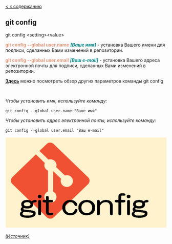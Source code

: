 [< к содержанию](/README.md)

## git config

git config \<setting>\<value>

<span style="color:#E9967A">**git config --global user.name**</span> <span style="color:#008B8B">***[Ваше имя]</span>*** - установка Вашего имени для подписи, сделанных Вами изменений в репозитории.

<span style="color:#E9967A">**git config --global user.email**</span> <span style="color:#008B8B">***[Ваш e-mail]</span>*** - установка Вашего адреса электронной почты для подписи, сделанных Вами изменений в репозитории.

[**Здесь**](https://fig.io/manual/git/config "https://fig.io/manual/git/config") можно посмотреть обзор других параметров команды git config

<br/>


_Чтобы установить имя, используйте команду:_

```bash=
git config --global user.name "Ваше имя"
```

_Чтобы установить адрес электронной почты, используйте команду:_

```bash=
git config --global user.email "Ваш e-mail"
```

![git-config](/assets/git-config.png)

[_(Источник)_](https://snowsystem.net/git/git-command/git-config/)